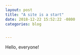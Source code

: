 ```yaml
---
layout: post
title: "A site is a start"
date: 2018-12-22 15:52:22 -0800
categories: blog


---
```


Hello, everyone!
